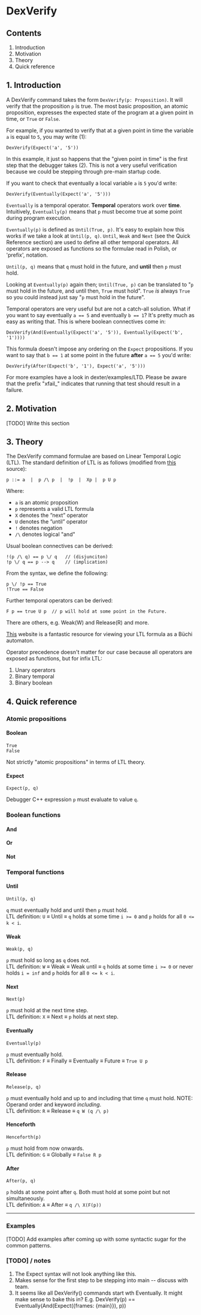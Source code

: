 # DexVerify
## Contents
1. Introduction
2. Motivation
3. Theory
4. Quick reference

## 1. Introduction
A DexVerify command takes the form `DexVerify(p: Proposition)`. It will verify
that the proposition `p` is true. The most basic proposition, an atomic
proposition, expresses the expected state of the program at a given point in
time, or `True` or `False`.

For example, if you wanted to verify that at a given point in time the variable
`a` is equal to `5`, you may write (1):
```
DexVerify(Expect('a', '5'))
```

In this example, it just so happens that the "given point in time" is the first
step that the debugger takes (2). This is not a very useful verification
because we could be stepping through pre-main startup code.

If you want to check that eventually a local variable `a` is `5` you'd write:
```
DexVerify(Eventually(Expect('a', '5')))
```

`Eventually` is a temporal operator. **Temporal** operators work over **time**.
Intuitively, `Eventually(p)` means that `p` must become true at some point
during program execution.

`Eventually(p)` is defined as `Until(True, p)`. It's easy to explain how this
works if we take a look at `Until(p, q)`. `Until`, `Weak` and `Next`
(see the Quick Reference section) are used to define all other temporal
operators. All operators are exposed as functions so the formulae read in
Polish, or 'prefix', notation.

`Until(p, q)` means that `q` must hold in the future, and **until** then `p`
must hold.

Looking at `Eventually(p)` again then; `Until(True, p)` can be translated to
"`p` must hold in the future, and until then, `True` must hold". `True` *is*
always `True` so you could instead just say "`p` must hold in the future".

Temporal operators are very useful but are not a catch-all solution. What if
you want to say eventually `a == 5` and eventually `b == 1`? It's pretty much
as easy as writing that. This is where boolean connectives come in:
```
DexVerify(And(Eventually(Expect('a', '5')), Eventually(Expect('b', '1'))))
```

This formula doesn't impose any ordering on the `Expect` propositions.
If you want to say that `b == 1` at some point in the future **after**
`a == 5` you'd write:
```
DexVerify(After(Expect('b', '1'), Expect('a', '5')))
```

For more examples have a look in dexter/examples/LTD. Please be aware that the
prefix "xfail_" indicates that running that test should result in a failure.

## 2. Motivation

[TODO] Write this section


## 3. Theory
The DexVerify command formulae are based on Linear Temporal Logic (LTL).
The standard definition of LTL is as follows (modified from
[this](https://www.win.tue.nl/~jschmalt/teaching/2IX20/reader_software_specification_ch_9.pdf)
source):

```
p ::= a  |  p /\ p  |  !p  |  Xp |  p U p
```

Where:
* `a` is an atomic proposition
* `p` represents a valid LTL formula
* `X` denotes the ”next” operator
* `U` denotes the ”until” operator
* `!` denotes negation
* `/\` denotes logical "and"


Usual boolean connectives can be derived:
```
!(p /\ q) == p \/ q   // (disjunciton)
!p \/ q == p --> q    // (implication)
```

From the syntax, we define the following:
```
p \/ !p == True
!True == False
```

Further temporal operators can be derived:
```
F p == true U p  // p will hold at some point in the Future.
```
There are others, e.g. Weak(W) and Release(R) and more.

[This](http://www.lsv.fr/~gastin/ltl2ba/index.php) website is a fantastic
resource for viewing your LTL formula as a Büchi automaton.

Operator precedence doesn't matter for our case because all operators
are exposed as functions, but for infix LTL:
1. Unary operators
2. Binary temporal
3. Binary boolean


## 4. Quick reference
### Atomic propositions
#### Boolean
```
True
False
```
Not strictly "atomic propositions" in terms of LTL theory.

#### Expect
```
Expect(p, q)
```
Debugger C++ expression `p` must evaluate to value `q`.

### Boolean functions

#### And

#### Or

#### Not

### Temporal functions

#### Until
```
Until(p, q)
```
`q` must eventually hold and until then `p` must hold.<br/>
LTL definition: `U` &#8801; Until &#8801; `q` holds at some time `i >= 0` and
`p` holds for all `0 <= k < i`.

#### Weak
```
Weak(p, q)
```
`p` must hold so long as `q` does not.<br/>
LTL definition: `W` &#8801; Weak &#8801; Weak until &#8801; `q` holds at some
time `i >= 0` or never holds `i = inf` and `p` holds for all `0 <= k < i`.

#### Next
```
Next(p)
```
`p` must hold at the next time step.<br/>
LTL definition: `X` &#8801; Next &#8801; `p` holds at next step.

#### Eventually
```
Eventually(p)
```
`p` must eventually hold.<br/>
LTL definition: `F` &#8801; Finally &#8801; Eventually &#8801; Future &#8801;
`True U p`

#### Release
```
Release(p, q)
```
`p` must eventually hold and up to and including that time `q` must hold.
NOTE: Operand order and keyword *including*.<br/>
LTL definition: `R` &#8801; Release &#8801; `q W (q /\ p)`

#### Henceforth
```
Henceforth(p)
```
`p` must hold from now onwards.<br/>
LTL definition: `G` &#8801; Globally &#8801; `False R p`

#### After
```
After(p, q)
```
`p` holds at some point after `q`. Both must hold at some point but not
simultaneously.<br/>
LTL definition: `A` &#8801; After &#8801; `q /\ X(F(p))`

---
### Examples
[TODO] Add examples after coming up with some syntactic sugar for the common
patterns.


### [TODO] / notes
1. The Expect syntax will not look anything like this.
2. Makes sense for the first step to be stepping into main -- discuss with team.
3. It seems like all DexVerify() commands start wth Eventually. It might make
sense to bake this in? E.g.
DexVerify(p) == Eventually(And(Expect({frames: {main}}), p))
